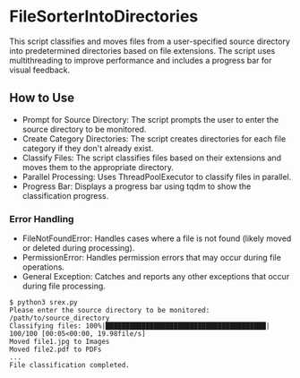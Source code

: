 # FileSorterIntoDirectories
 
This script classifies and moves files from a user-specified source directory into predetermined directories based on file extensions. The script uses multithreading to improve performance and includes a progress bar for visual feedback.

## How to Use

- Prompt for Source Directory: The script prompts the user to enter the source directory to be monitored.
- Create Category Directories: The script creates directories for each file category if they don't already exist.
- Classify Files: The script classifies files based on their extensions and moves them to the appropriate directory.
- Parallel Processing: Uses ThreadPoolExecutor to classify files in parallel.
- Progress Bar: Displays a progress bar using tqdm to show the classification progress.

### Error Handling
- FileNotFoundError: Handles cases where a file is not found (likely moved or deleted during processing).
- PermissionError: Handles permission errors that may occur during file operations.
- General Exception: Catches and reports any other exceptions that occur during file processing.

```shell
$ python3 srex.py
Please enter the source directory to be monitored: /path/to/source_directory
Classifying files: 100%|████████████████████████████████████████| 100/100 [00:05<00:00, 19.98file/s]
Moved file1.jpg to Images
Moved file2.pdf to PDFs
...
File classification completed.
```
